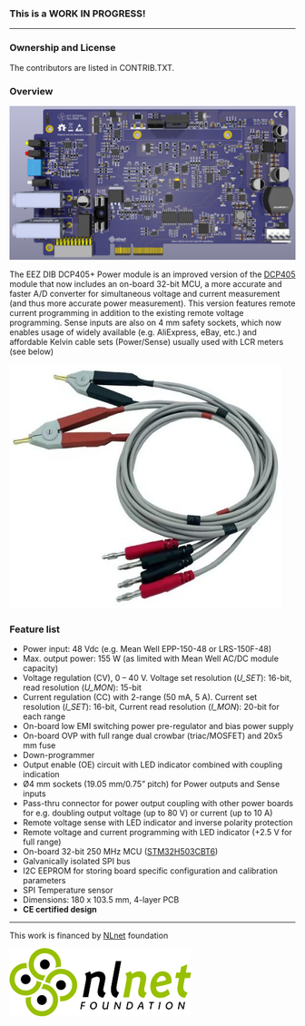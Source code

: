 ### This is a WORK IN PROGRESS!

---

### Ownership and License
The contributors are listed in CONTRIB.TXT. 

### Overview

![3D model](Images/DCP405plus.jpg)

The EEZ DIB DCP405+ Power module is an improved version of the [DCP405](https://github.com/eez-open/modular-psu/tree/master/dcp405) module that now includes an on-board 32-bit MCU, a more accurate and faster A/D converter for simultaneous voltage and current measurement (and thus more accurate power measurement).
This version features remote current programming in addition to the existing remote voltage programming. Sense inputs are also on 4 mm safety sockets, which now enables usage of widely available (e.g. AliExpress, eBay, etc.) and affordable Kelvin cable sets (Power/Sense) usually used with LCR meters (see below)

![Probe set](Images/4-wire_Kelvin_probe_set.jpg)

### Feature list
- Power input: 48 Vdc (e.g. Mean Well EPP-150-48 or LRS-150F-48)
- Max. output power: 155 W (as limited with Mean Well AC/DC module capacity) 
- Voltage regulation (CV), 0 – 40 V. Voltage set resolution (_U_SET_): 16-bit, read resolution (_U_MON_): 15-bit
- Current regulation (CC) with 2-range (50 mA, 5 A). Current set resolution (_I_SET_): 16-bit, Current read resolution (_I_MON_): 20-bit for each range
- On-board low EMI switching power pre-regulator and bias power supply
- On-board OVP with full range dual crowbar (triac/MOSFET) and 20x5 mm fuse
- Down-programmer
- Output enable (OE) circuit with LED indicator combined with coupling indication
- Ø4 mm sockets (19.05 mm/0.75” pitch) for Power outputs and Sense inputs 
- Pass-thru connector for power output coupling with other power boards for e.g. doubling output voltage (up to 80 V) or current (up to 10 A)
- Remote voltage sense with LED indicator and inverse polarity protection
- Remote voltage and current programming with LED indicator (+2.5 V for full range)
- On-board 32-bit 250 MHz MCU ([STM32H503CBT6](https://www.st.com/en/microcontrollers-microprocessors/stm32h503cb.html))
- Galvanically isolated SPI bus
- I2C EEPROM for storing board specific configuration and calibration parameters
- SPI Temperature sensor
- Dimensions: 180 x 103.5 mm, 4-layer PCB
- **CE certified design**

---

This work is financed by [NLnet](https://nlnet.nl/project/BB3-CM5/) foundation

![nlnet](Images/nlnet-logo.png)